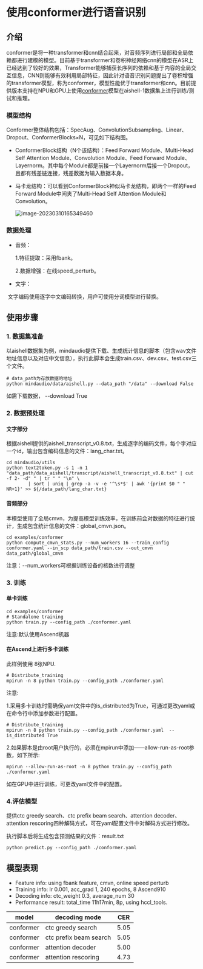 # 使用conformer进行语音识别



## 介绍

conformer是将一种transformer和cnn结合起来，对音频序列进行局部和全局依赖都进行建模的模型。目前基于transformer和卷积神经网络cnn的模型在ASR上已经达到了较好的效果，Transformer能够捕获长序列的依赖和基于内容的全局交互信息，CNN则能够有效利用局部特征，因此针对语音识别问题提出了卷积增强的transformer模型，称为conformer，模型性能优于transformer和cnn。目前提供版本支持在NPU和GPU上使用[conformer](https://arxiv.org/pdf/2102.06657v1.pdf)模型在aishell-1数据集上进行训练/测试和推理。

### 模型结构

Conformer整体结构包括：SpecAug、ConvolutionSubsampling、Linear、Dropout、ConformerBlocks×N，可见如下结构图。

- ConformerBlock结构（N个该结构）：Feed Forward Module、Multi-Head Self Attention Module、Convolution Module、Feed Forward Module、Layernorm。其中每个Module都是前接一个Layernorm后接一个Dropout，且都有残差链连接，残差数据为输入数据本身。

- 马卡龙结构：可以看到ConformerBlock神似马卡龙结构，即两个一样的Feed Forward Module中间夹了Multi-Head Self Attention Module和Convolution。

  ![image-20230310165349460](https://raw.githubusercontent.com/mindspore-lab/mindaudio/main/tests/result/conformer.png)

### 数据处理

- 音频：

  1.特征提取：采用fbank。

  2.数据增强：在线speed_perturb。

- 文字：

​		文字编码使用逐字中文编码转换，用户可使用分词模型进行替换。

## 使用步骤

### 1. 数据集准备

以aishell数据集为例，mindaudio提供下载、生成统计信息的脚本（包含wav文件地址信息以及对应中文信息），执行此脚本会生成train.csv、dev.csv、test.csv三个文件。

```shell
# data_path为存放数据的地址
python mindaudio/data/aishell.py --data_path "/data" --download False
```

如需下载数据， --download True

### 2. 数据预处理

#### 文字部分

根据aishell提供的aishell_transcript_v0.8.txt，生成逐字的编码文件，每个字对应一个id，输出包含编码信息的文件：lang_char.txt。

```shell
cd mindaudio/utils
python text2token.py -s 1 -n 1 "data_path/data_aishell/transcript/aishell_transcript_v0.8.txt" | cut -f 2- -d" " | tr " " "\n" \
        | sort | uniq | grep -a -v -e '^\s*$' | awk '{print $0 " " NR+1}' >> ${/data_path/lang_char.txt}
```

#### 音频部分

本模型使用了全局cmvn，为提高模型训练效率，在训练前会对数据的特征进行统计，生成包含统计信息的文件：global_cmvn.json。

```shell
cd examples/conformer
python compute_cmvn_stats.py --num_workers 16 --train_config conformer.yaml --in_scp data_path/train.csv --out_cmvn data_path/global_cmvn
```

注意：--num_workers可根据训练设备的核数进行调整

### 3. 训练

#### 单卡训练
```shell
cd examples/conformer
# Standalone training
python train.py --config_path ./conformer.yaml
```

注意:默认使用Ascend机器

#### 在Ascend上进行多卡训练

此样例使用 8张NPU.
```shell
# Distribute_training
mpirun -n 8 python train.py --config_path ./conformer.yaml
```
注意:

1.采用多卡训练时需确保yaml文件中的is_distributed为True，可通过更改yaml或在命令行中添加参数进行配置。

```shell
# Distribute_training
mpirun -n 8 python train.py --config_path ./conformer.yaml  --is_distributed True
```

2.如果脚本是由root用户执行的，必须在mpirun中添加——allow-run-as-root参数，如下所示:

```shell
mpirun --allow-run-as-root -n 8 python train.py --config_path ./conformer.yaml
```

如在GPU中进行训练，可更改yaml文件中的配置。

### 4.评估模型

提供ctc greedy search、ctc prefix beam search、attention decoder、attention rescoring四种解码方式，可在yaml配置文件中对解码方式进行修改。

执行脚本后将生成包含预测结果的文件：result.txt

```shell
python predict.py --config_path ./conformer.yaml
```



## **模型表现**

* Feature info: using fbank feature, cmvn, online speed perturb
* Training info: lr 0.001, acc_grad 1, 240 epochs, 8 Ascend910
* Decoding info: ctc_weight 0.3, average_num 30
* Performance result: total_time 11h17min, 8p, using hccl_tools.

| model     | decoding mode          | CER  |
| --------- | ---------------------- | ---- |
| conformer | ctc greedy search      | 5.05 |
| conformer | ctc prefix beam search | 5.05 |
| conformer | attention decoder      | 5.00 |
| conformer | attention rescoring    | 4.73 |
